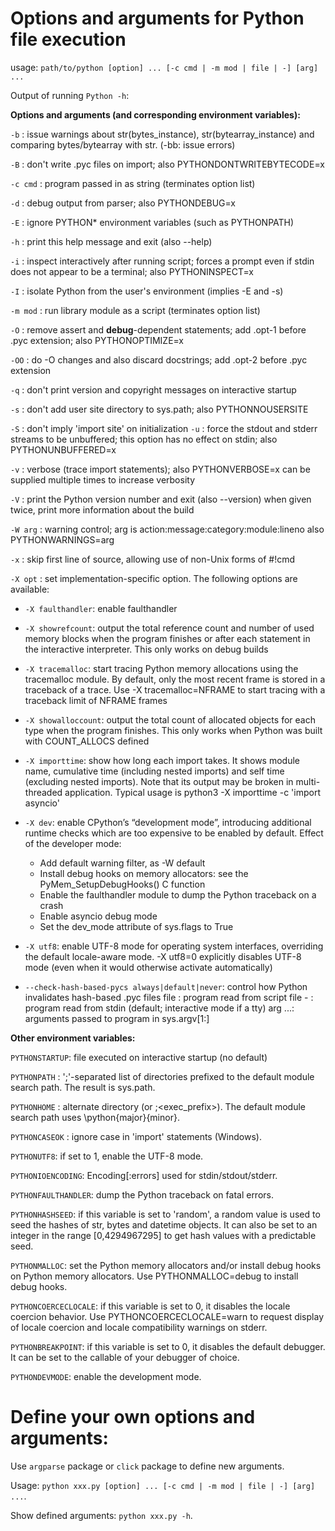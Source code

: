 # Options and arguments for Python file execution
usage: `path/to/python [option] ... [-c cmd | -m mod | file | -] [arg] ...`

Output of running `Python -h`:

**Options and arguments (and corresponding environment variables):**

`-b`     : issue warnings about str(bytes_instance), str(bytearray_instance) and comparing bytes/bytearray with str. (-bb: issue errors)      

`-B`     : don't write .pyc files on import; also PYTHONDONTWRITEBYTECODE=x 

`-c cmd` : program passed in as string (terminates option list)

`-d`     : debug output from parser; also PYTHONDEBUG=x

`-E`     : ignore PYTHON* environment variables (such as PYTHONPATH)

`-h`     : print this help message and exit (also --help)

`-i`     : inspect interactively after running script; forces a prompt even if stdin does not appear to be a terminal; also PYTHONINSPECT=x

`-I`     : isolate Python from the user's environment (implies -E and -s)

`-m mod` : run library module as a script (terminates option list)

`-O`     : remove assert and __debug__-dependent statements; add .opt-1 before .pyc extension; also PYTHONOPTIMIZE=x

`-OO`    : do -O changes and also discard docstrings; add .opt-2 before .pyc extension

`-q`     : don't print version and copyright messages on interactive startup

`-s`     : don't add user site directory to sys.path; also PYTHONNOUSERSITE

`-S`     : don't imply 'import site' on initialization
`-u`     : force the stdout and stderr streams to be unbuffered; this option has no effect on stdin; also PYTHONUNBUFFERED=x

`-v`     : verbose (trace import statements); also PYTHONVERBOSE=x can be supplied multiple times to increase verbosity

`-V`     : print the Python version number and exit (also --version) when given twice, print more information about the build

`-W arg` : warning control; arg is action:message:category:module:lineno also PYTHONWARNINGS=arg

`-x`     : skip first line of source, allowing use of non-Unix forms of #!cmd

`-X opt` : set implementation-specific option. The following options are available:
    
- `-X faulthandler`: enable faulthandler
- `-X showrefcount`: output the total reference count and number of used memory blocks when the program finishes or after each statement in the interactive interpreter. This only works on debug builds
- `-X tracemalloc`: start tracing Python memory allocations using the tracemalloc module. By default, only the most recent frame is stored in a traceback of a trace. Use -X tracemalloc=NFRAME to start tracing with a traceback limit of NFRAME frames
- `-X showalloccount`: output the total count of allocated objects for each type when the program finishes. This only works when Python was built with COUNT_ALLOCS defined
- `-X importtime`: show how long each import takes. It shows module name, cumulative time (including nested imports) and self time (excluding nested imports). Note that its output may be broken in multi-threaded application. Typical usage is python3 -X importtime -c 'import asyncio'

- `-X dev`: enable CPython’s “development mode”, introducing additional runtime checks which are too expensive to be enabled by default. Effect of the developer mode:
    * Add default warning filter, as -W default
    * Install debug hooks on memory allocators: see the PyMem_SetupDebugHooks() C function
    * Enable the faulthandler module to dump the Python traceback on a crash
    * Enable asyncio debug mode
    * Set the dev_mode attribute of sys.flags to True
- `-X utf8`: enable UTF-8 mode for operating system interfaces, overriding the default locale-aware mode. -X utf8=0 explicitly disables UTF-8 mode (even when it would otherwise activate automatically)

- `--check-hash-based-pycs always|default|never`:
    control how Python invalidates hash-based .pyc files
file   : program read from script file
\-      : program read from stdin (default; interactive mode if a tty)
arg ...: arguments passed to program in sys.argv[1:]

**Other environment variables:**

`PYTHONSTARTUP`: file executed on interactive startup (no default)

`PYTHONPATH`   : ';'-separated list of directories prefixed to the default module search path.  The result is sys.path.

`PYTHONHOME`   : alternate <prefix> directory (or <prefix>;<exec_prefix>). The default module search path uses <prefix>\python{major}{minor}.

`PYTHONCASEOK` : ignore case in 'import' statements (Windows).

`PYTHONUTF8`: if set to 1, enable the UTF-8 mode.

`PYTHONIOENCODING`: Encoding[:errors] used for stdin/stdout/stderr.

`PYTHONFAULTHANDLER`: dump the Python traceback on fatal errors.

`PYTHONHASHSEED`: if this variable is set to 'random', a random value is used to seed the hashes of str, bytes and datetime objects.  It can also be set to an integer in the range [0,4294967295] to get hash values with a predictable seed.

`PYTHONMALLOC`: set the Python memory allocators and/or install debug hooks on Python memory allocators. Use PYTHONMALLOC=debug to install debug hooks.

`PYTHONCOERCECLOCALE`: if this variable is set to 0, it disables the locale coercion behavior. Use PYTHONCOERCECLOCALE=warn to request display of locale coercion and locale compatibility warnings on stderr.

`PYTHONBREAKPOINT`: if this variable is set to 0, it disables the default debugger. It can be set to the callable of your debugger of choice.

`PYTHONDEVMODE`: enable the development mode.

# Define your own options and arguments:

Use `argparse` package or `click` package to define new arguments.

Usage: `python xxx.py [option] ... [-c cmd | -m mod | file | -] [arg] ...`.

Show defined arguments: `python xxx.py -h`.
